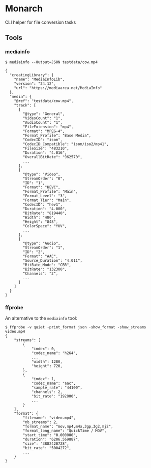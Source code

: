 # Monarch

CLI helper for file conversion tasks

## Tools

### mediainfo

    $ mediainfo --Output=JSON testdata/cow.mp4

    {
      "creatingLibrary": {
        "name": "MediaInfoLib",
        "version": "24.12",
        "url": "https://mediaarea.net/MediaInfo"
      },
      "media": {
        "@ref": "testdata/cow.mp4",
        "track": [
          {
            "@type": "General",
            "VideoCount": "1",
            "AudioCount": "1",
            "FileExtension": "mp4",
            "Format": "MPEG-4",
            "Format_Profile": "Base Media",
            "CodecID": "isom",
            "CodecID_Compatible": "isom/iso2/mp41",
            "FileSize": "483210",
            "Duration": "4.016",
            "OverallBitRate": "962570",
            ...
          },
          {
            "@type": "Video",
            "StreamOrder": "0",
            "ID": "1",
            "Format": "HEVC",
            "Format_Profile": "Main",
            "Format_Level": "3",
            "Format_Tier": "Main",
            "CodecID": "hev1",
            "Duration": "4.000",
            "BitRate": "819440",
            "Width": "480",
            "Height": "848",
            "ColorSpace": "YUV",
            ...
          },
          {
            "@type": "Audio",
            "StreamOrder": "1",
            "ID": "2",
            "Format": "AAC",
            "Source_Duration": "4.011",
            "BitRate_Mode": "CBR",
            "BitRate": "132300",
            "Channels": "2",
            ...
          }
        ]
      }
    }


### ffprobe

An alternative to the `mediainfo` tool:

    $ ffprobe -v quiet -print_format json -show_format -show_streams video.mp4
    {
        "streams": [
            {
                "index": 0,
                "codec_name": "h264",
                ...
                "width": 1280,
                "height": 720,
            },
            {
                "index": 1,
                "codec_name": "aac",
                "sample_rate": "44100",
                "channels": 2,
                "bit_rate": "192000",
                ...
            }
        ],
        "format": {
            "filename": "video.mp4",
            "nb_streams": 2,
            "format_name": "mov,mp4,m4a,3gp,3g2,mj2",
            "format_long_name": "QuickTime / MOV",
            "start_time": "0.000000",
            "duration": "6206.569887",
            "size": "3882420728",
            "bit_rate": "5004272",
            ...
        }
    }
